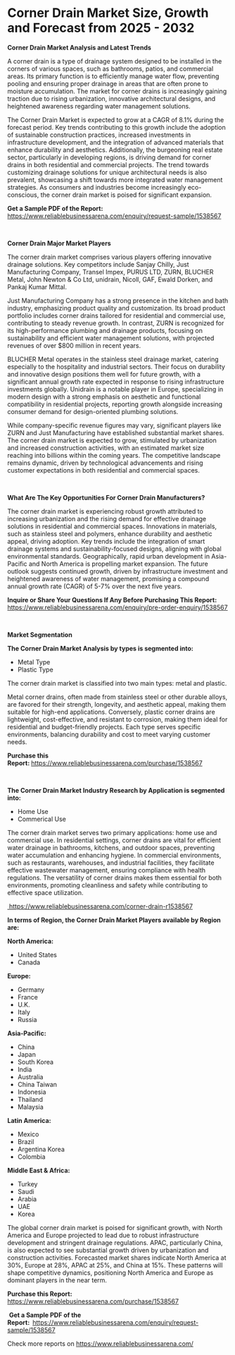 <p><h1>Corner Drain Market Size, Growth and Forecast from 2025 - 2032</h1></p><p><strong>Corner Drain Market Analysis and Latest Trends</strong></p>
<p><p>A corner drain is a type of drainage system designed to be installed in the corners of various spaces, such as bathrooms, patios, and commercial areas. Its primary function is to efficiently manage water flow, preventing pooling and ensuring proper drainage in areas that are often prone to moisture accumulation. The market for corner drains is increasingly gaining traction due to rising urbanization, innovative architectural designs, and heightened awareness regarding water management solutions.</p><p>The Corner Drain Market is expected to grow at a CAGR of 8.1% during the forecast period. Key trends contributing to this growth include the adoption of sustainable construction practices, increased investments in infrastructure development, and the integration of advanced materials that enhance durability and aesthetics. Additionally, the burgeoning real estate sector, particularly in developing regions, is driving demand for corner drains in both residential and commercial projects. The trend towards customizing drainage solutions for unique architectural needs is also prevalent, showcasing a shift towards more integrated water management strategies. As consumers and industries become increasingly eco-conscious, the corner drain market is poised for significant expansion.</p></p>
<p><strong>Get a Sample PDF of the Report:&nbsp;</strong> <a href="https://www.reliablebusinessarena.com/enquiry/request-sample/1538567?utm_campaign=2317&utm_medium=2&utm_source=Github&utm_content=ia&utm_term=04042025&utm_id=corner-drain">https://www.reliablebusinessarena.com/enquiry/request-sample/1538567</a></p>
<p>&nbsp;</p>
<p><strong>Corner Drain Major Market Players</strong></p>
<p><p>The corner drain market comprises various players offering innovative drainage solutions. Key competitors include Sanjay Chilly, Just Manufacturing Company, Transel Impex, PURUS LTD, ZURN, BLUCHER Metal, John Newton & Co Ltd, unidrain, Nicoll, GAF, Ewald Dorken, and Pankaj Kumar Mittal. </p><p>Just Manufacturing Company has a strong presence in the kitchen and bath industry, emphasizing product quality and customization. Its broad product portfolio includes corner drains tailored for residential and commercial use, contributing to steady revenue growth. In contrast, ZURN is recognized for its high-performance plumbing and drainage products, focusing on sustainability and efficient water management solutions, with projected revenues of over $800 million in recent years.</p><p>BLUCHER Metal operates in the stainless steel drainage market, catering especially to the hospitality and industrial sectors. Their focus on durability and innovative design positions them well for future growth, with a significant annual growth rate expected in response to rising infrastructure investments globally. Unidrain is a notable player in Europe, specializing in modern design with a strong emphasis on aesthetic and functional compatibility in residential projects, reporting growth alongside increasing consumer demand for design-oriented plumbing solutions.</p><p>While company-specific revenue figures may vary, significant players like ZURN and Just Manufacturing have established substantial market shares. The corner drain market is expected to grow, stimulated by urbanization and increased construction activities, with an estimated market size reaching into billions within the coming years. The competitive landscape remains dynamic, driven by technological advancements and rising customer expectations in both residential and commercial spaces.</p></p>
<p>&nbsp;</p>
<p><strong>What Are The Key Opportunities For Corner Drain Manufacturers?</strong></p>
<p><p>The corner drain market is experiencing robust growth attributed to increasing urbanization and the rising demand for effective drainage solutions in residential and commercial spaces. Innovations in materials, such as stainless steel and polymers, enhance durability and aesthetic appeal, driving adoption. Key trends include the integration of smart drainage systems and sustainability-focused designs, aligning with global environmental standards. Geographically, rapid urban development in Asia-Pacific and North America is propelling market expansion. The future outlook suggests continued growth, driven by infrastructure investment and heightened awareness of water management, promising a compound annual growth rate (CAGR) of 5-7% over the next five years.</p></p>
<p><strong>Inquire or Share Your Questions If Any Before Purchasing This Report:</strong> <a href="https://www.reliablebusinessarena.com/enquiry/pre-order-enquiry/1538567?utm_campaign=2317&utm_medium=2&utm_source=Github&utm_content=ia&utm_term=04042025&utm_id=corner-drain">https://www.reliablebusinessarena.com/enquiry/pre-order-enquiry/1538567</a></p>
<p>&nbsp;</p>
<p><strong>Market Segmentation</strong></p>
<p><strong>The Corner Drain Market Analysis by types is segmented into:</strong></p>
<p><ul><li>Metal Type</li><li>Plastic Type</li></ul></p>
<p><p>The corner drain market is classified into two main types: metal and plastic. </p><p>Metal corner drains, often made from stainless steel or other durable alloys, are favored for their strength, longevity, and aesthetic appeal, making them suitable for high-end applications. Conversely, plastic corner drains are lightweight, cost-effective, and resistant to corrosion, making them ideal for residential and budget-friendly projects. Each type serves specific environments, balancing durability and cost to meet varying customer needs.</p></p>
<p><strong>Purchase this Report:&nbsp;</strong><a href="https://www.reliablebusinessarena.com/purchase/1538567?utm_campaign=2317&utm_medium=2&utm_source=Github&utm_content=ia&utm_term=04042025&utm_id=corner-drain">https://www.reliablebusinessarena.com/purchase/1538567</a></p>
<p>&nbsp;</p>
<p><strong>The Corner Drain Market Industry Research by Application is segmented into:</strong></p>
<p><ul><li>Home Use</li><li>Commerical Use</li></ul></p>
<p><p>The corner drain market serves two primary applications: home use and commercial use. In residential settings, corner drains are vital for efficient water drainage in bathrooms, kitchens, and outdoor spaces, preventing water accumulation and enhancing hygiene. In commercial environments, such as restaurants, warehouses, and industrial facilities, they facilitate effective wastewater management, ensuring compliance with health regulations. The versatility of corner drains makes them essential for both environments, promoting cleanliness and safety while contributing to effective space utilization.</p></p>
<p><a href="https://www.reliablebusinessarena.com/corner-drain-r1538567?utm_campaign=2317&utm_medium=2&utm_source=Github&utm_content=ia&utm_term=04042025&utm_id=corner-drain">&nbsp;https://www.reliablebusinessarena.com/corner-drain-r1538567</a></p>
<p><strong>In terms of Region, the Corner Drain Market Players available by Region are:</strong></p>
<p>
    <p> <strong> North America: </strong>
        <ul>
            <li>United States</li>
            <li>Canada</li>
        </ul>
        </p> 
    <p> <strong> Europe: </strong>
        <ul>
            <li>Germany</li>
            <li>France</li>
            <li>U.K.</li>
            <li>Italy</li>
            <li>Russia</li>
        </ul>
        </p> 
    <p> <strong> Asia-Pacific: </strong>
        <ul>
            <li>China</li>
            <li>Japan</li>
            <li>South Korea</li>
            <li>India</li>
            <li>Australia</li>
            <li>China Taiwan</li>
            <li>Indonesia</li>
            <li>Thailand</li>
            <li>Malaysia</li>
        </ul>
        </p> 
    <p> <strong> Latin America: </strong>
        <ul>
            <li>Mexico</li>
            <li>Brazil</li>
            <li>Argentina Korea</li>
            <li>Colombia</li>
        </ul>
        </p> 
    <p> <strong> Middle East & Africa: </strong>
        <ul>
            <li>Turkey</li>
            <li>Saudi</li>
            <li>Arabia</li>
            <li>UAE</li>
            <li>Korea</li>
        </ul>
    </p>
    </p>
<p><p>The global corner drain market is poised for significant growth, with North America and Europe projected to lead due to robust infrastructure development and stringent drainage regulations. APAC, particularly China, is also expected to see substantial growth driven by urbanization and construction activities. Forecasted market shares indicate North America at 30%, Europe at 28%, APAC at 25%, and China at 15%. These patterns will shape competitive dynamics, positioning North America and Europe as dominant players in the near term.</p></p>
<p><strong>Purchase this Report: </strong><a href="https://www.reliablebusinessarena.com/purchase/1538567?utm_campaign=2317&utm_medium=2&utm_source=Github&utm_content=ia&utm_term=04042025&utm_id=corner-drain">https://www.reliablebusinessarena.com/purchase/1538567</a></p>
<p>&nbsp;<strong>Get a Sample PDF of the Report:&nbsp;&nbsp;</strong><a href="https://www.reliablebusinessarena.com/enquiry/request-sample/1538567?utm_campaign=2317&utm_medium=2&utm_source=Github&utm_content=ia&utm_term=04042025&utm_id=corner-drain">https://www.reliablebusinessarena.com/enquiry/request-sample/1538567</a></p>
<p><strong></strong></p>
<p>Check more reports on <a href="https://www.reliablebusinessarena.com/?utm_campaign=2317&utm_medium=2&utm_source=Github&utm_content=ia&utm_term=04042025&utm_id=corner-drain">https://www.reliablebusinessarena.com/</a></p>